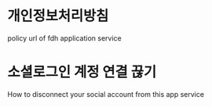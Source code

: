 # 개인정보처리방침
policy url of fdh application service

# 소셜로그인 계정 연결 끊기
How to disconnect your social account from this app service
